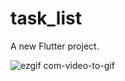 # task_list

A new Flutter project.

![ezgif com-video-to-gif](https://user-images.githubusercontent.com/40123885/219602814-63bdf593-ad18-4be0-901b-de3d671845a9.gif)

